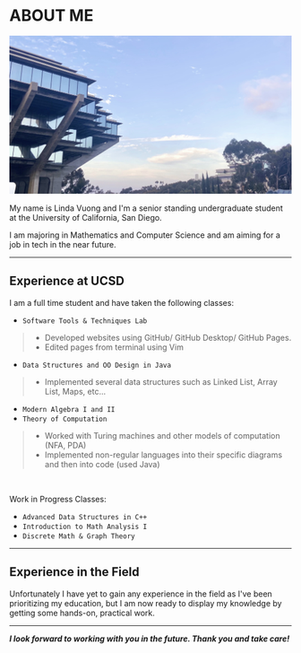 # **ABOUT ME**

![Image](giesel.jpg)

My name is Linda Vuong and I'm a senior standing undergraduate student at the University of California, San Diego. 

I am majoring in Mathematics and Computer Science and am aiming for a job in tech in the near future.

---

## Experience at UCSD
I am a full time student and have taken the following classes:
- `Software Tools & Techniques Lab`
> - Developed websites using GitHub/ GitHub Desktop/ GitHub Pages.
> - Edited pages from terminal using Vim

- `Data Structures and OO Design in Java`
> - Implemented several data structures such as Linked List, Array List, Maps, etc...

- `Modern Algebra I and II` 
- `Theory of Computation`
> - Worked with Turing machines and other models of computation (NFA, PDA)
> - Implemented non-regular languages into their specific diagrams and then into code (used Java)

&nbsp;

Work in Progress Classes:
- `Advanced Data Structures in C++`
- `Introduction to Math Analysis I`
- `Discrete Math & Graph Theory`
&nbsp;

---


## Experience in the Field
Unfortunately I have yet to gain any experience in the field as I've been prioritizing my education, but I am now ready to display my knowledge by getting some hands-on, practical work.


--- 


***I look forward to working with you in the future. Thank you and take care!***

